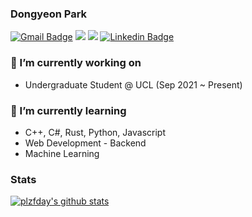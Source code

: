 ### Dongyeon Park
[![Gmail Badge](https://img.shields.io/badge/-Gmail-d14836?style=flat-square&logo=Gmail&logoColor=white&link=mailto:qkrehddus01@gmail.com)](mailto:qkrehddus01@gmail.com)
[![](https://img.shields.io/badge/-Academic%20Blog-red?style=flat-square)](https://plzfday.github.io)
[![](https://img.shields.io/badge/-Personal%20Blog%20(Korean)-blue?style=flat-square)](https://plzfdaylife.tistory.com)
[![Linkedin Badge](https://img.shields.io/badge/-LinkedIn-blue?style=flat-square&logo=Linkedin&logoColor=white&link=https://www.linkedin.com/in/dongyeonpark/)](https://www.linkedin.com/in/dongyeonpark/)

### 🔭 I’m currently working on
- Undergraduate Student @ UCL (Sep 2021 ~ Present)

### 🌱 I’m currently learning
- C++, C#, Rust, Python, Javascript
- Web Development - Backend
- Machine Learning

### Stats
[![plzfday's github stats](https://github-readme-stats.vercel.app/api?username=plzfday)](https://github.com/anuraghazra/github-readme-stats)


<!--
**plzfday/plzfday** is a ✨ _special_ ✨ repository because its `README.md` (this file) appears on your GitHub profile.

Here are some ideas to get you started:

- 🔭 I’m currently working on ...
- 🌱 I’m currently learning ...
- 👯 I’m looking to collaborate on ...
- 🤔 I’m looking for help with ...
- 💬 Ask me about ...
- 📫 How to reach me: ...
- 😄 Pronouns: ...
- ⚡ Fun fact: ...
-->

